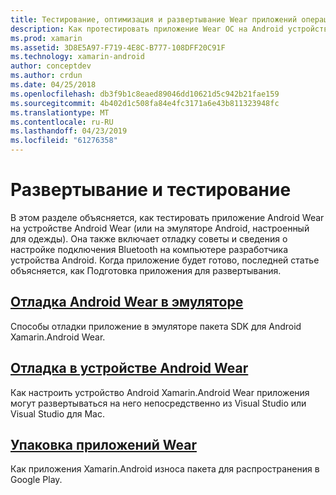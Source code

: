 ```yaml
---
title: Тестирование, оптимизация и развертывание Wear приложений операционной системы
description: Как протестировать приложение Wear ОС на Android устройства (или в эмуляторе) и подготовить его к развертыванию.
ms.prod: xamarin
ms.assetid: 3D8E5A97-F719-4E8C-B777-108DFF20C91F
ms.technology: xamarin-android
author: conceptdev
ms.author: crdun
ms.date: 04/25/2018
ms.openlocfilehash: db3f9b1c8eaed89046dd10621d5c942b21fae159
ms.sourcegitcommit: 4b402d1c508fa84e4fc3171a6e43b811323948fc
ms.translationtype: MT
ms.contentlocale: ru-RU
ms.lasthandoff: 04/23/2019
ms.locfileid: "61276358"
---
```

# <a name="deployment-and-testing"></a>Развертывание и тестирование

В этом разделе объясняется, как тестировать приложение Android Wear на устройстве Android Wear (или на эмуляторе Android, настроенный для одежды). Она также включает отладку советы и сведения о настройке подключения Bluetooth на компьютере разработчика устройства Android.
Когда приложение будет готово, последней статье объясняется, как Подготовка приложения для развертывания.

## <a name="debug-android-wear-on-an-emulatorandroidweardeploy-testdebug-on-emulatormd"></a>[Отладка Android Wear в эмуляторе](~/android/wear/deploy-test/debug-on-emulator.md)

Способы отладки приложение в эмуляторе пакета SDK для Android Xamarin.Android Wear.

## <a name="debug-on-a-wear-deviceandroidweardeploy-testdebug-on-devicemd"></a>[Отладка в устройстве Android Wear](~/android/wear/deploy-test/debug-on-device.md)

Как настроить устройство Android Xamarin.Android Wear приложения могут развертываться на него непосредственно из Visual Studio или Visual Studio для Mac.

##  <a name="packaging-wear-appsandroidweardeploy-testpackagingmd"></a>[Упаковка приложений Wear](~/android/wear/deploy-test/packaging.md)

Как приложения Xamarin.Android износа пакета для распространения в Google Play.

